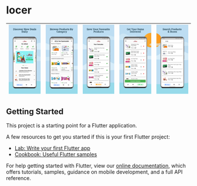 # locer

|![](https://github.com/aditya3901/aditya3901/blob/main/Locer-Demo-Pics/image1.jpeg)|![](https://github.com/aditya3901/aditya3901/blob/main/Locer-Demo-Pics/image2.jpeg)|![](https://github.com/aditya3901/aditya3901/blob/main/Locer-Demo-Pics/image3.jpeg)|![](https://github.com/aditya3901/aditya3901/blob/main/Locer-Demo-Pics/image4.jpeg)|![](https://github.com/aditya3901/aditya3901/blob/main/Locer-Demo-Pics/image5.jpeg)|
|-|-|-|-|-|

## Getting Started

This project is a starting point for a Flutter application.

A few resources to get you started if this is your first Flutter project:

- [Lab: Write your first Flutter app](https://flutter.dev/docs/get-started/codelab)
- [Cookbook: Useful Flutter samples](https://flutter.dev/docs/cookbook)

For help getting started with Flutter, view our
[online documentation](https://flutter.dev/docs), which offers tutorials,
samples, guidance on mobile development, and a full API reference.
